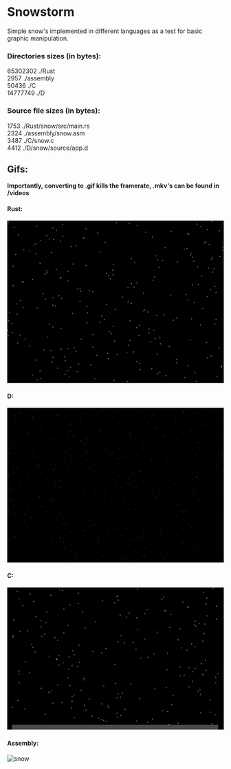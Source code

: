 # Snowstorm
Simple snow's implemented in different languages as a test for basic graphic manipulation.

 ### Directories sizes (in bytes):
65302302	./Rust  
2957	./assembly  
50436	./C  
14777749	./D  

 ### Source file sizes (in bytes):
1753	./Rust/snow/src/main.rs  
2324	./assembly/snow.asm  
3487	./C/snow.c  
4412	./D/snow/source/app.d  

 ## Gifs:
 **Importantly, converting to .gif kills the framerate, .mkv's can be found in /videos**
#### Rust:

<img src=gifs/rust.gif alt=snow width=600/>

#### D:

<img src=gifs/d.gif alt=snow width=600/>

#### C:

<img src=gifs/c.gif alt=snow width=600/>

#### Assembly:

<img src=gifs/assembly.gif alt=snow width=600/>

